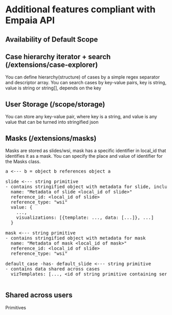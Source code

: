 # Additional features compliant with Empaia API 

## Availability of Default Scope

## Case hierarchy iterator + search (/extensions/case-explorer)
You can define hierarchy(structure) of cases by a simple regex separator and descriptor array.
You can search cases by key-value pairs, key is string, value is string or string[], depends on the key

## User Storage (/scope/storage)
You can store any key-value pair, where key is a string, and value is any value that can be turned into stringified json

## Masks (/extensions/masks)
Masks are stored as slides/wsi, mask has a specific identifier in local_id that identifies it as a mask. You can specify the place and value of identifier for the Masks class.

<pre>
a <--- b = object b references object a

slide <--- string primitive               
- contains stringified object with metadata for slide, including related vizualizations
  name: "Metadata of slide &ltlocal_id of slide&gt"
  reference_id: &ltlocal_id of slide&gt
  reference_type: "wsi"
  value: { 
    ...,
    visualizations: [{template: ..., data: [...]}, ...]
  }

mask <--- string primitive               
- contains stringified object with metadata for mask
  name: "Metadata of mask &ltlocal_id of mask&gt"
  reference_id: &ltlocal_id of slide&gt
  reference_type: "wsi"

default_case -has- default_slide <--- string primitive 
- contains data shared across cases
  vizTemplates: [..., &ltid of string primitive containing serialized template&gt, ...]

</pre>
## Shared across users
Primitives